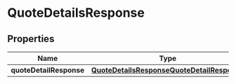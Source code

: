

# QuoteDetailsResponse


## Properties

| Name | Type | Description | Notes |
|------------ | ------------- | ------------- | -------------|
|**quoteDetailResponse** | [**QuoteDetailsResponseQuoteDetailResponse**](QuoteDetailsResponseQuoteDetailResponse.md) |  |  [optional] |




